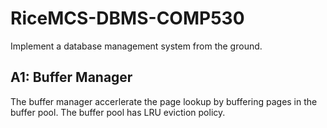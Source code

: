 # RiceMCS-DBMS-COMP530

Implement a database management system from the ground.

## A1: Buffer Manager

The buffer manager accerlerate the page lookup by buffering pages in the buffer pool. The buffer pool has LRU eviction policy.
